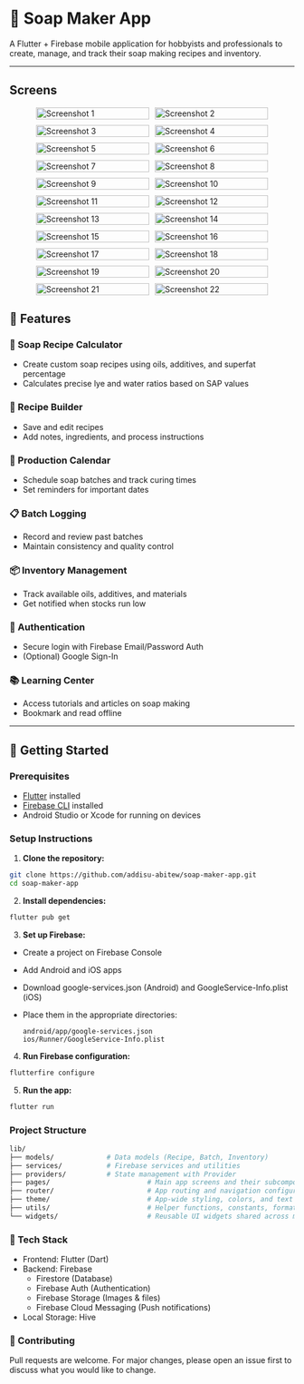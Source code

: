 # 🧼 Soap Maker App

A Flutter + Firebase mobile application for hobbyists and professionals to create, manage, and track their soap making recipes and inventory.

---
## Screens

<div style="display: flex; flex-wrap: wrap; gap: 10px; justify-content: center;">
  <img src="screenshots/s1.png" alt="Screenshot 1" style="width: 100%; max-width: 200px; height: auto;">
  <img src="screenshots/s2.png" alt="Screenshot 2" style="width: 100%; max-width: 200px; height: auto;">
  <img src="screenshots/s3.png" alt="Screenshot 3" style="width: 100%; max-width: 200px; height: auto;">
  <img src="screenshots/s4.png" alt="Screenshot 4" style="width: 100%; max-width: 200px; height: auto;">
  <img src="screenshots/s5.png" alt="Screenshot 5" style="width: 100%; max-width: 200px; height: auto;">
  <img src="screenshots/s6.png" alt="Screenshot 6" style="width: 100%; max-width: 200px; height: auto;">
  <img src="screenshots/s7.png" alt="Screenshot 7" style="width: 100%; max-width: 200px; height: auto;">
  <img src="screenshots/s8.png" alt="Screenshot 8" style="width: 100%; max-width: 200px; height: auto;">
  <img src="screenshots/s9.png" alt="Screenshot 9" style="width: 100%; max-width: 200px; height: auto;">
  <img src="screenshots/s10.png" alt="Screenshot 10" style="width: 100%; max-width: 200px; height: auto;">
  <img src="screenshots/s11.png" alt="Screenshot 11" style="width: 100%; max-width: 200px; height: auto;">
  <img src="screenshots/s12.png" alt="Screenshot 12" style="width: 100%; max-width: 200px; height: auto;">
  <img src="screenshots/s13.png" alt="Screenshot 13" style="width: 100%; max-width: 200px; height: auto;">
  <img src="screenshots/s14.png" alt="Screenshot 14" style="width: 100%; max-width: 200px; height: auto;">
  <img src="screenshots/s15.png" alt="Screenshot 15" style="width: 100%; max-width: 200px; height: auto;">
  <img src="screenshots/s16.png" alt="Screenshot 16" style="width: 100%; max-width: 200px; height: auto;">
  <img src="screenshots/s17.png" alt="Screenshot 17" style="width: 100%; max-width: 200px; height: auto;">
  <img src="screenshots/s18.png" alt="Screenshot 18" style="width: 100%; max-width: 200px; height: auto;">
  <img src="screenshots/s19.png" alt="Screenshot 19" style="width: 100%; max-width: 200px; height: auto;">
  <img src="screenshots/s20.png" alt="Screenshot 20" style="width: 100%; max-width: 200px; height: auto;">
  <img src="screenshots/s21.png" alt="Screenshot 21" style="width: 100%; max-width: 200px; height: auto;">
  <img src="screenshots/s22.png" alt="Screenshot 22" style="width: 100%; max-width: 200px; height: auto;">
</div>

## 📲 Features

### 🧪 Soap Recipe Calculator
- Create custom soap recipes using oils, additives, and superfat percentage
- Calculates precise lye and water ratios based on SAP values

### 📖 Recipe Builder
- Save and edit recipes
- Add notes, ingredients, and process instructions

### 📆 Production Calendar
- Schedule soap batches and track curing times
- Set reminders for important dates

### 📋 Batch Logging
- Record and review past batches
- Maintain consistency and quality control

### 📦 Inventory Management
- Track available oils, additives, and materials
- Get notified when stocks run low

### 🔐 Authentication
- Secure login with Firebase Email/Password Auth
- (Optional) Google Sign-In

### 📚 Learning Center
- Access tutorials and articles on soap making
- Bookmark and read offline

---

## 🚀 Getting Started

### Prerequisites
- [Flutter](https://flutter.dev/docs/get-started/install) installed
- [Firebase CLI](https://firebase.google.com/docs/cli) installed
- Android Studio or Xcode for running on devices

### Setup Instructions

1. **Clone the repository:**

```bash
git clone https://github.com/addisu-abitew/soap-maker-app.git
cd soap-maker-app
```

2. **Install dependencies:**

```bash
flutter pub get
```

3. **Set up Firebase:**
  - Create a project on Firebase Console
  - Add Android and iOS apps
  - Download google-services.json (Android) and GoogleService-Info.plist (iOS)
  - Place them in the appropriate directories:

        android/app/google-services.json
        ios/Runner/GoogleService-Info.plist

4. **Run Firebase configuration:**

```bash
flutterfire configure
```

5. **Run the app:**

```bash
flutter run
```

### Project Structure
```bash
lib/
├── models/             # Data models (Recipe, Batch, Inventory)
├── services/           # Firebase services and utilities
├── providers/          # State management with Provider
├── pages/                        # Main app screens and their subcomponents
├── router/                       # App routing and navigation configuration
├── theme/                        # App-wide styling, colors, and text themes
├── utils/                        # Helper functions, constants, formatters, and extensions
└── widgets/                      # Reusable UI widgets shared across multiple pages
```


### 🧪 Tech Stack
  - Frontend: Flutter (Dart)
  - Backend: Firebase
    - Firestore (Database)
    - Firebase Auth (Authentication)
    - Firebase Storage (Images & files)
    - Firebase Cloud Messaging (Push notifications)
  - Local Storage: Hive

### 🙌 Contributing
Pull requests are welcome. For major changes, please open an issue first to discuss what you would like to change.